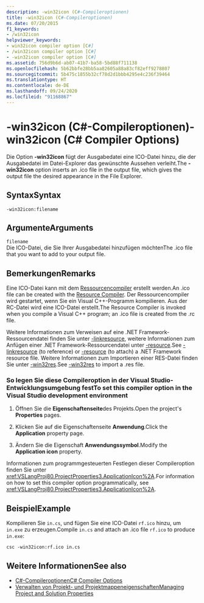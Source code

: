 ```yaml
---
description: -win32icon (C#-Compileroptionen)
title: -win32icon (C#-Compileroptionen)
ms.date: 07/20/2015
f1_keywords:
- /win32icon
helpviewer_keywords:
- win32icon compiler option [C#]
- /win32icon compiler option [C#]
- -win32icon compiler option [C#]
ms.assetid: 756d9b6d-ab07-41b7-ba58-5bd88f711138
ms.openlocfilehash: 5b62bbfe28bb5aa82605a88a83cf82eff9278807
ms.sourcegitcommit: 5b475c1855b32cf78d2d1bbb4295e4c236f39464
ms.translationtype: HT
ms.contentlocale: de-DE
ms.lasthandoff: 09/24/2020
ms.locfileid: "91168867"
---
```

# <a name="-win32icon-c-compiler-options"></a><span data-ttu-id="5d14b-103">-win32icon (C#-Compileroptionen)</span><span class="sxs-lookup"><span data-stu-id="5d14b-103">-win32icon (C# Compiler Options)</span></span>

<span data-ttu-id="5d14b-104">Die Option **-win32icon** fügt der Ausgabedatei eine ICO-Datei hinzu, die der Ausgabedatei im Datei-Explorer das gewünschte Aussehen verleiht.</span><span class="sxs-lookup"><span data-stu-id="5d14b-104">The **-win32icon** option inserts an .ico file in the output file, which gives the output file the desired appearance in the File Explorer.</span></span>  
  
## <a name="syntax"></a><span data-ttu-id="5d14b-105">Syntax</span><span class="sxs-lookup"><span data-stu-id="5d14b-105">Syntax</span></span>  
  
```console  
-win32icon:filename  
```  
  
## <a name="arguments"></a><span data-ttu-id="5d14b-106">Argumente</span><span class="sxs-lookup"><span data-stu-id="5d14b-106">Arguments</span></span>  

 `filename`  
 <span data-ttu-id="5d14b-107">Die ICO-Datei, die Sie Ihrer Ausgabedatei hinzufügen möchten</span><span class="sxs-lookup"><span data-stu-id="5d14b-107">The .ico file that you want to add to your output file.</span></span>  
  
## <a name="remarks"></a><span data-ttu-id="5d14b-108">Bemerkungen</span><span class="sxs-lookup"><span data-stu-id="5d14b-108">Remarks</span></span>  

 <span data-ttu-id="5d14b-109">Eine ICO-Datei kann mit dem [Ressourcencompiler](/windows/desktop/menurc/resource-compiler) erstellt werden.</span><span class="sxs-lookup"><span data-stu-id="5d14b-109">An .ico file can be created with the [Resource Compiler](/windows/desktop/menurc/resource-compiler).</span></span> <span data-ttu-id="5d14b-110">Der Ressourcencompiler wird gestartet, wenn Sie ein Visual C++-Programm kompilieren. Aus der RC-Datei wird eine ICO-Datei erstellt.</span><span class="sxs-lookup"><span data-stu-id="5d14b-110">The Resource Compiler is invoked when you compile a Visual C++ program; an .ico file is created from the .rc file.</span></span>  
  
 <span data-ttu-id="5d14b-111">Weitere Informationen zum Verweisen auf eine .NET Framework-Ressourcendatei finden Sie unter [-linkresource](./linkresource-compiler-option.md), weitere Informationen zum Anfügen einer .NET Framework-Ressourcendatei unter [-resource](./resource-compiler-option.md).</span><span class="sxs-lookup"><span data-stu-id="5d14b-111">See [-linkresource](./linkresource-compiler-option.md) (to reference) or [-resource](./resource-compiler-option.md) (to attach) a .NET Framework resource file.</span></span> <span data-ttu-id="5d14b-112">Weitere Informationen zum Importieren einer RES-Datei finden Sie unter [-win32res](./win32res-compiler-option.md).</span><span class="sxs-lookup"><span data-stu-id="5d14b-112">See [-win32res](./win32res-compiler-option.md) to import a .res file.</span></span>  
  
### <a name="to-set-this-compiler-option-in-the-visual-studio-development-environment"></a><span data-ttu-id="5d14b-113">So legen Sie diese Compileroption in der Visual Studio-Entwicklungsumgebung fest</span><span class="sxs-lookup"><span data-stu-id="5d14b-113">To set this compiler option in the Visual Studio development environment</span></span>  
  
1. <span data-ttu-id="5d14b-114">Öffnen Sie die **Eigenschaftenseite**des Projekts.</span><span class="sxs-lookup"><span data-stu-id="5d14b-114">Open the project's **Properties** pages.</span></span>  
  
2. <span data-ttu-id="5d14b-115">Klicken Sie auf die Eigenschaftenseite **Anwendung**.</span><span class="sxs-lookup"><span data-stu-id="5d14b-115">Click the **Application** property page.</span></span>  
  
3. <span data-ttu-id="5d14b-116">Ändern Sie die Eigenschaft **Anwendungssymbol**.</span><span class="sxs-lookup"><span data-stu-id="5d14b-116">Modify the **Application icon** property.</span></span>  
  
 <span data-ttu-id="5d14b-117">Informationen zum programmgesteuerten Festlegen dieser Compileroption finden Sie unter <xref:VSLangProj80.ProjectProperties3.ApplicationIcon%2A>.</span><span class="sxs-lookup"><span data-stu-id="5d14b-117">For information on how to set this compiler option programmatically, see <xref:VSLangProj80.ProjectProperties3.ApplicationIcon%2A>.</span></span>  
  
## <a name="example"></a><span data-ttu-id="5d14b-118">Beispiel</span><span class="sxs-lookup"><span data-stu-id="5d14b-118">Example</span></span>  

 <span data-ttu-id="5d14b-119">Kompilieren Sie `in.cs`, und fügen Sie eine ICO-Datei `rf.ico` hinzu, um `in.exe` zu erzeugen.</span><span class="sxs-lookup"><span data-stu-id="5d14b-119">Compile `in.cs` and attach an .ico file `rf.ico` to produce `in.exe`:</span></span>  
  
```console  
csc -win32icon:rf.ico in.cs  
```  
  
## <a name="see-also"></a><span data-ttu-id="5d14b-120">Weitere Informationen</span><span class="sxs-lookup"><span data-stu-id="5d14b-120">See also</span></span>

- [<span data-ttu-id="5d14b-121">C#-Compileroptionen</span><span class="sxs-lookup"><span data-stu-id="5d14b-121">C# Compiler Options</span></span>](./index.md)
- [<span data-ttu-id="5d14b-122">Verwalten von Projekt- und Projektmappeneigenschaften</span><span class="sxs-lookup"><span data-stu-id="5d14b-122">Managing Project and Solution Properties</span></span>](/visualstudio/ide/managing-project-and-solution-properties)
